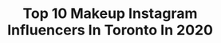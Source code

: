 ---
title: Top 10 Makeup Instagram Influencers In Toronto In 2020
description: >-
  Find top makeup Instagram influencers in Toronto in 2020. Most popular hashtags: #makeup #fashion #toronto #makeupartist.
platform: Instagram
profiles:
  - username: "tarasigari"
    fullname: >-
      Fashion | Beauty | Lifestyle
    location: "Canada"
    followers: 227640
    engagement: 208
    commentsToLikes: 0.062357
    avatar: "https://scontent-lhr8-1.cdninstagram.com/v/t51.2885-19/s320x320/92378272_203348537779512_6149372799606587392_n.jpg?_nc_ht=scontent-lhr8-1.cdninstagram.com&_nc_ohc=_7BV4RtvpbMAX-JmwYC&oh=4a5274934527839683a812eadeeee34b&oe=5EBB9D7E"
    verified: false
    hashtags: "#springbreak, #guerlainlessentiel, #currentlywearing, #pltlittlemix"
  - username: "shabydassi"
    fullname: >-
      ✨Shaby✨
    location: "Canada"
    followers: 7240
    engagement: 576
    commentsToLikes: 0.088505
    avatar: "https://scontent-ams4-1.cdninstagram.com/v/t51.2885-19/s320x320/25024996_549567835395152_3621387033802440704_n.jpg?_nc_ht=scontent-ams4-1.cdninstagram.com&_nc_ohc=tKQL1qzfQFYAX9_7mwn&oh=b7f50c60383fc6557f7f17258a5710f6&oe=5EBA23DC"
    verified: false
    hashtags: "#lipgloss, #photoshoot, #vacaymode, #sunandsand"
  - username: "sharma_isha"
    fullname: >-
      Isha 🧿l 🕊l  York U Alumni 🎓
    location: "Canada"
    followers: 2170
    engagement: 1106
    commentsToLikes: 0.215265
    avatar: "https://scontent-ams4-1.cdninstagram.com/v/t51.2885-19/s320x320/66772332_2473443772888631_1530956137929637888_n.jpg?_nc_ht=scontent-ams4-1.cdninstagram.com&_nc_ohc=Ty8uDjPuUZQAX_xWMi3&oh=41163642d797a119796c76eb7f6e962f&oe=5EBBED3C"
    verified: false
    hashtags: "#torontomua, #beauty, #smolder, #lashes"
  - username: "mastersfx1"
    fullname: >-
      MastersFX
    location: "Canada"
    followers: 5249
    engagement: 685
    commentsToLikes: 0.018693
    avatar: "https://scontent-lht6-1.cdninstagram.com/v/t51.2885-19/s320x320/74861204_2484351568479118_4078376978640535552_n.jpg?_nc_ht=scontent-lht6-1.cdninstagram.com&_nc_ohc=M7n_MqZgXZIAX_aF9QX&oh=856ffaa3afd1137d74c4e982d1720905&oe=5EB58643"
    verified: false
    hashtags: "#dougjones, #sculpture, #throwbackthursday, #molding"
  - username: "fastfxbydf"
    fullname: >-
      FastFX
    location: "Canada"
    followers: 26569
    engagement: 97
    commentsToLikes: 0.008099
    avatar: "https://scontent-lhr8-1.cdninstagram.com/v/t51.2885-19/s320x320/12301178_537027276473584_480787974_a.jpg?_nc_ht=scontent-lhr8-1.cdninstagram.com&_nc_ohc=ucAPS4oo5s0AX_YEcdR&oh=3404bcb9bcaee7f7b878b79fe9e4f52e&oe=5EB48967"
    verified: false
    hashtags: "#burn, #3degreeburnmakeup, #spfx, #prosthetics"
  - username: "juliavng"
    fullname: >-
      
    location: "Canada"
    followers: 3078
    engagement: 1004
    commentsToLikes: 0.078741
    avatar: "https://scontent-lhr8-1.cdninstagram.com/v/t51.2885-19/s320x320/92040960_524748878237248_4536982509786759168_n.jpg?_nc_ht=scontent-lhr8-1.cdninstagram.com&_nc_ohc=yKwo_0cbADwAX-RiHf7&oh=a94d9d78b8e44f883f3501df92ac6892&oe=5EBA5FA4"
    verified: false
    hashtags: "#makeup, #hair"
  - username: "golsis_makeup"
    fullname: >-
      golsis makeup artist🌸
    location: "Canada"
    followers: 43025
    engagement: 124
    commentsToLikes: 0.019750
    avatar: "https://scontent-amt2-1.cdninstagram.com/v/t51.2885-19/s320x320/59357175_321945265149242_7734316388684136448_n.jpg?_nc_ht=scontent-amt2-1.cdninstagram.com&_nc_ohc=WtK_p3Ofu0sAX-4fV2a&oh=ca50d81034cede7eafdedf4a9362d5e6&oe=5EB57617"
    verified: false
    hashtags: "#instamakeup, #ilovemakeup, #lips, #makeup"
  - username: "kaysha_mua"
    fullname: >-
      K A Y S H A
    location: "Canada"
    followers: 45669
    engagement: 624
    commentsToLikes: 0.025529
    avatar: "https://scontent-ams4-1.cdninstagram.com/v/t51.2885-19/s320x320/52038666_2589101674436683_6877580527503671296_n.jpg?_nc_ht=scontent-ams4-1.cdninstagram.com&_nc_ohc=DiiSeAGABdwAX8kCYmo&oh=3698a47018850863582dfc22640d7630&oe=5EB1DEC1"
    verified: false
    hashtags: "#bigbrighteyes, #subtlemakeup, #straighteninghair, #cutehairstyles1o1"
  - username: "thevogueaholic_vasudha"
    fullname: >-
      Vasudha Dembla
    location: "Canada"
    followers: 32083
    engagement: 194
    commentsToLikes: 0.050537
    avatar: "https://scontent-ams4-1.cdninstagram.com/v/t51.2885-19/s320x320/90343953_521449251905279_1320857650753175552_n.jpg?_nc_ht=scontent-ams4-1.cdninstagram.com&_nc_ohc=2SLKHJbYx4IAX_fQDDj&oh=060f354836a1caaaae5621d1791826ce&oe=5EBC2173"
    verified: false
    hashtags: "#unitedkingdom, #fitnessclothes, #kitchenerwaterloo, #tiktok"
  - username: "_ivorytowers"
    fullname: >-
      Ivory Towers
    location: "Canada"
    followers: 10426
    engagement: 501
    commentsToLikes: 0.040250
    avatar: "https://scontent-lhr8-1.cdninstagram.com/v/t51.2885-19/s320x320/27892289_431184150647510_3930145558332702720_n.jpg?_nc_ht=scontent-lhr8-1.cdninstagram.com&_nc_ohc=_iQpk8hbrCYAX_8b5RH&oh=12b4f5c34f04be61c039da257ad4710b&oe=5EBA942F"
    verified: false
    hashtags: "#relatablecontent, #dancechallenge, #likewoah, #straightguys"
---